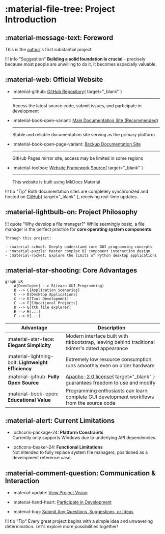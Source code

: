 # :material-file-tree: Project Introduction

## :material-message-text: Foreword

This is the [author](../author/)'s first substantial project.  

!!! info "Suggestion"
	**Building a solid foundation is crucial** - precisely because most people are unwilling to do it, it becomes especially valuable.

## :material-web: Official Website

<div class="grid cards" markdown>

-   :material-github: [GitHub Repository](https://github.com/pyheight/ttk-file-explorer){ target="_blank" }

    ---

    Access the latest source code, submit issues, and participate in development

-   :material-book-open-variant: [Main Documentation Site (Recommended)](https://ttk-file-explorer.readthedocs.io/en/)

    ---

    Stable and reliable documentation site serving as the primary platform

-   :material-book-open-page-variant: [Backup Documentation Site](https://pyheight.github.io/ttk-file-explorer/en/)

    ---

    GitHub Pages mirror site, access may be limited in some regions

-   :material-toolbox: [Website Framework Source](https://github.com/squidfunk/mkdocs-material){ target="_blank" }  

    ---

    This website is built using MkDocs Material

</div>

!!! tip "Tip"
    Both documentation sites are completely synchronized and hosted on [GitHub](https://github.com/pyheight/ttk-file-explorer/tree/main/docs){ target="_blank" }, receiving real-time updates.

## :material-lightbulb-on: Project Philosophy

!!! quote "Why develop a file manager?"
    While seemingly basic, a file manager is the perfect practice for **core operating system components**. 

    Through this project:

    - :material-school: Deeply understand core GUI programming concepts
    - :material-puzzle: Master complex UI component interaction design
    - :material-rocket: Explore the limits of Python desktop applications

## :material-star-shooting: Core Advantages

```mermaid
graph LR
    A[Developer] --> B(Learn GUI Programming)
    B --> C{Application Scenarios}
    C --> D[Desktop Applications]
    C --> E[Tool Development]
    C --> F[Educational Projects]
    D --> G[ttk file explorer]
    E --> H[...]
    F --> H[...]
```

| Advantage | Description |
|------|------|
| :material-star-face: **Elegant Simplicity** | Modern interface built with ttkbootstrap, leaving behind traditional tkinter's dated appearance |
| :material-lightning-bolt: **Lightweight Efficiency** | Extremely low resource consumption, runs smoothly even on older hardware |
| :material-github: **Fully Open Source** | [Apache-2.0 license](https://github.com/pyheight/ttk-file-explorer/blob/main/LICENSE){ target="_blank" } guarantees freedom to use and modify |
| :material-book-open: **Educational Value** | Programming enthusiasts can learn complete GUI development workflows from the source code |

## :material-alert: Current Limitations

<div class="grid cards" markdown>

- :octicons-package-24: **Platform Constraints**  
Currently only supports Windows due to underlying API dependencies.

- :octicons-beaker-24: **Functional Limitations**  
Not intended to fully replace system file managers; positioned as a development reference case.

</div>

## :material-comment-question: Communication & Interaction
- :material-update: [View Project Vision](../../development/roadmap/)

- :material-hand-heart: [Participate in Development](../../community/contribution-guide/)

- :material-bug: [Submit Any Questions, Suggestions, or Ideas](../../community/issue-reporting/)

!!! tip "Tip"
	Every great project begins with a simple idea and unwavering determination. Let's explore more possibilities together!
